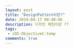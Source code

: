 ```yaml
---
layout: post
title: "DesignPattern이란?"
date: 2019-04-17 00:40:06
description: 디자인 패턴이란 ??
tags: 
 - iOS-ObjectiveC-temp
comments: true
---
```


# 